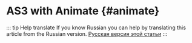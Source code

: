# AS3 with Animate {#animate}

::: tip Help translate
If you know Russian you can help by translating this article from the Russian version.
[Русская версия этой статьи](/ru/guide/first-steps/environment/animate/)
:::

